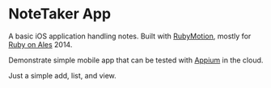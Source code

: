 NoteTaker App
=============

A basic iOS application handling notes. Built with [RubyMotion](http://www.rubymotion.com/), mostly for [Ruby on Ales](http://ruby.onales.com/) 2014.

Demonstrate simple mobile app that can be tested with [Appium](https://github.com/appium/appium) in the cloud.

Just a simple add, list, and view. 
